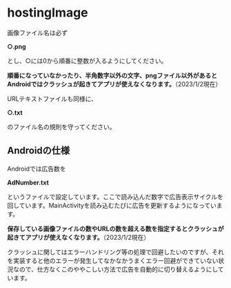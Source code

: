# hostingImage

画像ファイル名は必ず

**○.png**

とし、○には0から順番に整数が入るようにしてください。

**順番になっていなかったり、半角数字以外の文字、pngファイル以外があるとAndroidではクラッシュが起きてアプリが使えなくなります。**（2023/1/2現在）

URLテキストファイルも同様に、

**○.txt**

のファイル名の規則を守ってください。

## Androidの仕様

Androidでは広告数を

**AdNumber.txt**

というファイルで設定しています。ここで読み込んだ数字で広告表示サイクルを回しています。MainActivityを読み込むたびに広告を更新するようになっています。

**保存している画像ファイルの数やURLの数を超える数を指定するとクラッシュが起きてアプリが使えなくなります。**（2023/1/2現在）

クラッシュに関してはエラーハンドリング等の処理で回避したいのですが、それを実装すると他のエラーが発生してなかなかうまくエラー回避ができていない状況なので、仕方なくこのややこしい方法で広告を自動的に切り替えるようにしています。
